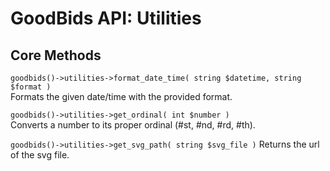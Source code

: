# GoodBids API: Utilities

## Core Methods

`goodbids()->utilities->format_date_time( string $datetime, string $format )`  
Formats the given date/time with the provided format.

`goodbids()->utilities->get_ordinal( int $number )`  
Converts a number to its proper ordinal (#st, #nd, #rd, #th).

`goodbids()->utilities->get_svg_path( string $svg_file )`
Returns the url of the svg file.
